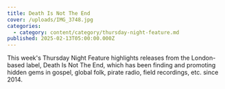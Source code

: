 ```yaml
---
title: Death Is Not The End
cover: /uploads/IMG_3748.jpg
categories:
  - category: content/category/thursday-night-feature.md
published: 2025-02-13T05:00:00.000Z
---
```


This week's Thursday Night Feature highlights releases from the London-based label, Death Is Not The End, which has been finding and promoting hidden gems in gospel, global folk, pirate radio, field recordings, etc. since 2014. 
